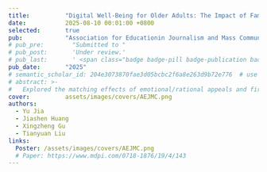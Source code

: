 ```yaml
---
title:          "Digital Well-Being for Older Adults: The Impact of Family Neglect on Smartphone Dependence"
date:           2025-08-10 00:01:00 +0800
selected:       true
pub:            "Association for Educationin Journalism and Mass Communication Annual Conference（AEJMC)"
# pub_pre:        "Submitted to "
# pub_post:       'Under review.'
# pub_last:       ' <span class="badge badge-pill badge-publication badge-success">Spotlight</span>'
pub_date:       "2025"
# semantic_scholar_id: 204e3073870fae3d05bcbc2f6a8e263d9b72e776  # use this to retrieve citation count
# abstract: >-
#   Explored the matching effects of emotional/rational appeals and first-/third-person narratives in social media advertising, revealing a dual-pathway mechanism by which different combinations influence consumer attitudes.
cover:          assets/images/covers/AEJMC.png
authors:
  - Yu Jia
  - Jiashen Huang
  - Xingzheng Gu
  - Tianyuan Liu
links:
  Poster: /assets/images/covers/AEJMC.png
  # Paper: https://www.mdpi.com/0718-1876/19/4/143
---
```

